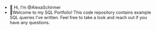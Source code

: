- 👋 Hi, I’m @AlexaSchirmer
- 👀Welcome to my SQL Portfolio! This code repository contains example SQL queries I've written. Feel free to take a look and reach out if you have any questions.
<!---
AlexaSchirmer/AlexaSchirmer is a ✨ special ✨ repository because its `README.md` (this file) appears on your GitHub profile.
You can click the Preview link to take a look at your changes.
--->
